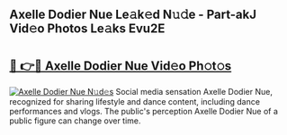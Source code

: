 ## Axelle Dodier Nue Le𝚊k𝚎d N𝚞𝚍e - Part-akJ Vid𝚎o Photos Le𝚊ks Evu2E

# <h2><a href="http://fb7kks.evod.top/?m=Axelle+Dodier+Nue">🔗 👉🔴 Axelle Dodier Nue Vid𝚎o Ph𝚘t𝚘s</a></h2>

[![Axelle Dodier Nue N𝚞d𝚎s](https://i.imgur.com/8V9OHl7.gif)](http://fb7kks.evod.top/?m=Axelle+Dodier+Nue)
Social media sensation Axelle Dodier Nue, recognized for sharing lifestyle and dance content, including dance performances and vlogs. The public's perception Axelle Dodier Nue of a public figure can change over time. 
